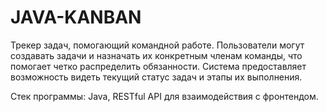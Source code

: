 # JAVA-KANBAN
Трекер задач, помогающий командной работе. Пользователи могут создавать задачи и назначать их конкретным членам команды, что помогает четко распределить обязанности. Система  предоставляет возможность видеть текущий статус задач и этапы их выполнения.

Стек программы:
Java, RESTful API для взаимодействия с фронтендом.
